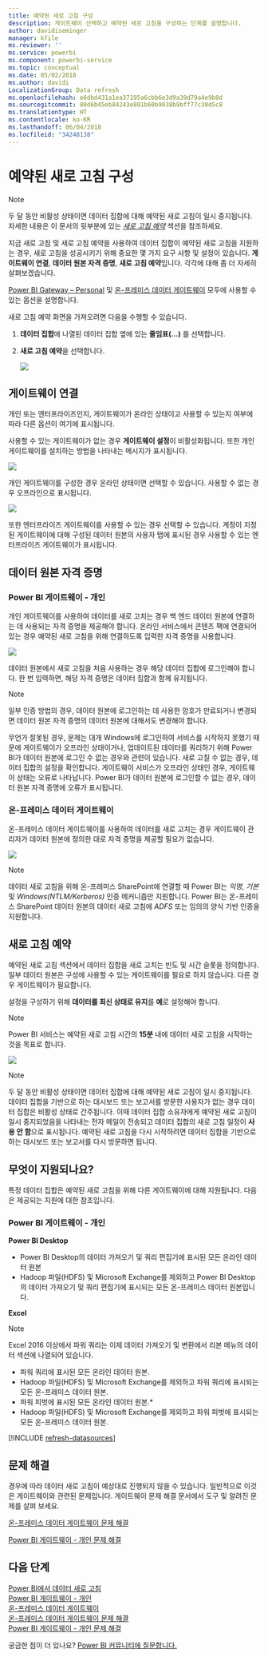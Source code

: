 ```yaml
---
title: 예약된 새로 고침 구성
description: 게이트웨이 선택하고 예약된 새로 고침을 구성하는 단계를 설명합니다.
author: davidiseminger
manager: kfile
ms.reviewer: ''
ms.service: powerbi
ms.component: powerbi-service
ms.topic: conceptual
ms.date: 05/02/2018
ms.author: davidi
LocalizationGroup: Data refresh
ms.openlocfilehash: e6dbd431a1ea37195a6cbb6e3d9a39d79a4e9b0d
ms.sourcegitcommit: 80d6b45eb84243e801b60b9038b9bff77c30d5c8
ms.translationtype: HT
ms.contentlocale: ko-KR
ms.lasthandoff: 06/04/2018
ms.locfileid: "34248138"
---
```

# <a name="configuring-scheduled-refresh"></a>예약된 새로 고침 구성

>[!NOTE]
>두 달 동안 비활성 상태이면 데이터 집합에 대해 예약된 새로 고침이 일시 중지됩니다. 자세한 내용은 이 문서의 뒷부분에 있는 [*새로 고침 예약*](#schedule-refresh) 섹션을 참조하세요.
> 
> 

지금 새로 고침 및 새로 고침 예약을 사용하여 데이터 집합이 예약된 새로 고침을 지원하는 경우, 새로 고침을 성공시키기 위해 중요한 몇 가지 요구 사항 및 설정이 있습니다. **게이트웨이 연결**, **데이터 원본 자격 증명**, **새로 고침 예약**입니다. 각각에 대해 좀 더 자세히 살펴보겠습니다.

[Power BI Gateway – Personal](personal-gateway.md) 및 [온-프레미스 데이터 게이트웨이](service-gateway-onprem.md) 모두에 사용할 수 있는 옵션을 설명합니다.

새로 고침 예약 화면을 가져오려면 다음을 수행할 수 있습니다.

1. **데이터 집합**에 나열된 데이터 집합 옆에 있는 **줄임표(...)** 를 선택합니다.
2. **새로 고침 예약**을 선택합니다.
   
    ![](media/refresh-scheduled-refresh/dataset-menu.png)

## <a name="gateway-connection"></a>게이트웨이 연결
개인 또는 엔터프라이즈인지, 게이트웨이가 온라인 상태이고 사용할 수 있는지 여부에 따라 다른 옵션이 여기에 표시됩니다.

사용할 수 있는 게이트웨이가 없는 경우 **게이트웨이 설정**이 비활성화됩니다. 또한 개인 게이트웨이를 설치하는 방법을 나타내는 메시지가 표시됩니다.

![](media/refresh-scheduled-refresh/gateway-not-configured.png)

개인 게이트웨이를 구성한 경우 온라인 상태이면 선택할 수 있습니다. 사용할 수 없는 경우 오프라인으로 표시됩니다.

![](media/refresh-scheduled-refresh/gateway-connection.png)

또한 엔터프라이즈 게이트웨이를 사용할 수 있는 경우 선택할 수 있습니다. 계정이 지정된 게이트웨이에 대해 구성된 데이터 원본의 사용자 탭에 표시된 경우 사용할 수 있는 엔터프라이즈 게이트웨이가 표시됩니다.

## <a name="data-source-credentials"></a>데이터 원본 자격 증명
### <a name="power-bi-gateway---personal"></a>Power BI 게이트웨이 - 개인
개인 게이트웨이를 사용하여 데이터를 새로 고치는 경우 백 엔드 데이터 원본에 연결하는 데 사용되는 자격 증명을 제공해야 합니다. 온라인 서비스에서 콘텐츠 팩에 연결되어 있는 경우 예약된 새로 고침을 위해 연결하도록 입력한 자격 증명을 사용합니다.

![](media/refresh-scheduled-refresh/data-source-credentials-pgw.png)

데이터 원본에서 새로 고침을 처음 사용하는 경우 해당 데이터 집합에 로그인해야 합니다. 한 번 입력하면, 해당 자격 증명은 데이터 집합과 함께 유지됩니다.

> [!NOTE]
> 일부 인증 방법의 경우, 데이터 원본에 로그인하는 데 사용한 암호가 만료되거나 변경되면 데이터 원본 자격 증명의 데이터 원본에 대해서도 변경해야 합니다.
> 
> 

무언가 잘못된 경우, 문제는 대개 Windows에 로그인하여 서비스를 시작하지 못했기 때문에 게이트웨이가 오프라인 상태이거나, 업데이트된 데이터를 쿼리하기 위해 Power BI가 데이터 원본에 로그인 수 없는 경우와 관련이 있습니다. 새로 고칠 수 없는 경우, 데이터 집합의 설정을 확인합니다. 게이트웨이 서비스가 오프라인 상태인 경우, 게이트웨이 상태는 오류로 나타납니다. Power BI가 데이터 원본에 로그인할 수 없는 경우, 데이터 원본 자격 증명에 오류가 표시됩니다.

### <a name="on-premises-data-gateway"></a>온-프레미스 데이터 게이트웨이
온-프레미스 데이터 게이트웨이를 사용하여 데이터를 새로 고치는 경우 게이트웨이 관리자가 데이터 원본에 정의한 대로 자격 증명을 제공할 필요가 없습니다.

![](media/refresh-scheduled-refresh/data-source-credentials-egw.png)

> [!NOTE]
> 데이터 새로 고침을 위해 온-프레미스 SharePoint에 연결할 때 Power BI는 *익명*, *기본* 및 *Windows(NTLM/Kerberos)* 인증 메커니즘만 지원합니다. Power BI는 온-프레미스 SharePoint 데이터 원본의 데이터 새로 고침에 *ADFS* 또는 임의의 양식 기반 인증을 지원합니다.
> 
> 

## <a name="schedule-refresh"></a>새로 고침 예약
예약된 새로 고침 섹션에서 데이터 집합을 새로 고치는 빈도 및 시간 슬롯을 정의합니다. 일부 데이터 원본은 구성에 사용할 수 있는 게이트웨이를 필요로 하지 않습니다. 다른 경우 게이트웨이가 필요합니다.

설정을 구성하기 위해 **데이터를 최신 상태로 유지**를 **예**로 설정해야 합니다.

> [!NOTE]
> Power BI 서비스는 예약된 새로 고침 시간의 **15분** 내에 데이터 새로 고침을 시작하는 것을 목표로 합니다.
> 
> 

![](media/refresh-scheduled-refresh/scheduled-refresh.png)

> [!NOTE]
> 두 달 동안 비활성 상태이면 데이터 집합에 대해 예약된 새로 고침이 일시 중지됩니다. 데이터 집합을 기반으로 하는 대시보드 또는 보고서를 방문한 사용자가 없는 경우 데이터 집합은 비활성 상태로 간주됩니다. 이때 데이터 집합 소유자에게 예약된 새로 고침이 일시 중지되었음을 나타내는 전자 메일이 전송되고 데이터 집합의 새로 고침 일정이 **사용 안 함**으로 표시됩니다. 예약된 새로 고침을 다시 시작하려면 데이터 집합을 기반으로 하는 대시보드 또는 보고서를 다시 방문하면 됩니다.
> 
> 

## <a name="whats-supported"></a>무엇이 지원되나요?
특정 데이터 집합은 예약된 새로 고침을 위해 다른 게이트웨이에 대해 지원됩니다. 다음은 제공되는 지원에 대한 참조입니다.

### <a name="power-bi-gateway---personal"></a>Power BI 게이트웨이 - 개인
**Power BI Desktop**

* Power BI Desktop의 데이터 가져오기 및 쿼리 편집기에 표시된 모든 온라인 데이터 원본
* Hadoop 파일(HDFS) 및 Microsoft Exchange를 제외하고 Power BI Desktop의 데이터 가져오기 및 쿼리 편집기에 표시되는 모든 온-프레미스 데이터 원본입니다.

**Excel**

> [!NOTE]
> Excel 2016 이상에서 파워 쿼리는 이제 데이터 가져오기 및 변환에서 리본 메뉴의 데이터 섹션에 나열되어 있습니다.
> 
> 

* 파워 쿼리에 표시된 모든 온라인 데이터 원본.
* Hadoop 파일(HDFS) 및 Microsoft Exchange를 제외하고 파워 쿼리에 표시되는 모든 온-프레미스 데이터 원본.
* 파워 피벗에 표시된 모든 온라인 데이터 원본.\*
* Hadoop 파일(HDFS) 및 Microsoft Exchange를 제외하고 파워 피벗에 표시되는 모든 온-프레미스 데이터 원본.

<!-- Refresh Data sources-->
[!INCLUDE [refresh-datasources](./includes/refresh-datasources.md)]

## <a name="troubleshooting"></a>문제 해결
경우에 따라 데이터 새로 고침이 예상대로 진행되지 않을 수 있습니다. 일반적으로 이것은 게이트웨이와 관련된 문제입니다. 게이트웨이 문제 해결 문서에서 도구 및 알려진 문제를 살펴 보세요.

[온-프레미스 데이터 게이트웨이 문제 해결](service-gateway-onprem-tshoot.md)

[Power BI 게이트웨이 - 개인 문제 해결](service-admin-troubleshooting-power-bi-personal-gateway.md)

## <a name="next-steps"></a>다음 단계
[Power BI에서 데이터 새로 고침](refresh-data.md)  
[Power BI 게이트웨이 - 개인](personal-gateway.md)  
[온-프레미스 데이터 게이트웨이](service-gateway-onprem.md)  
[온-프레미스 데이터 게이트웨이 문제 해결](service-gateway-onprem-tshoot.md)  
[Power BI 게이트웨이 - 개인 문제 해결](service-admin-troubleshooting-power-bi-personal-gateway.md)  

궁금한 점이 더 있나요? [Power BI 커뮤니티에 질문합니다.](http://community.powerbi.com/)

